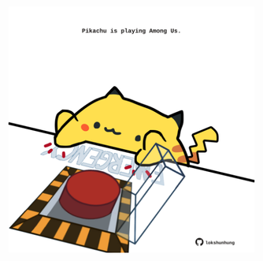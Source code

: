 <!-- built at 10/02/2022, 17:02:12 UTC -->
<p align="center">
  <img width="500" height="500" src="./ReadmeImage.svg">
</p>
